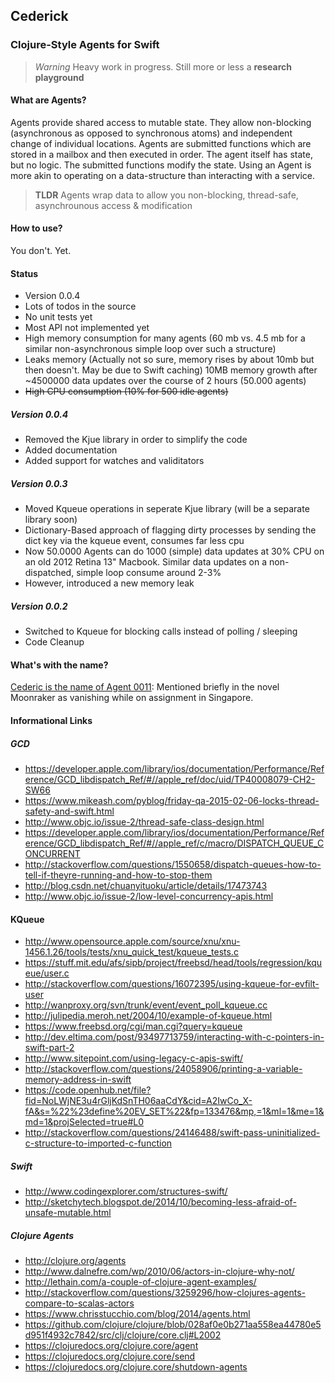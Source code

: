 ## Cederick
### Clojure-Style Agents for Swift

> *Warning* Heavy work in progress. Still more or less a **research playground**

#### What are Agents?
Agents provide shared access to mutable state. They allow non-blocking (asynchronous as opposed to synchronous atoms) and independent change of individual locations. Agents are submitted functions which are stored in a mailbox and then executed in order. The agent itself has state, but no logic. The submitted functions modify the state. Using an Agent is more akin to operating on a data-structure than interacting with a service.

> **TLDR** Agents wrap data to allow you non-blocking, thread-safe, asynchrounous access & modification

#### How to use?
You don't. Yet.


#### Status

- Version 0.0.4
- Lots of todos in the source
- No unit tests yet
- Most API not implemented yet
- High memory consumption for many agents (60 mb vs. 4.5 mb for a similar non-asynchronous simple loop over such a structure)
- Leaks memory (Actually not so sure, memory rises by about 10mb but then doesn't. May be due to Swift caching)
  10MB memory growth after ~4500000 data updates over the course of 2 hours (50.000 agents)
- ~~High CPU consumption (10% for 500 idle agents)~~

##### Version 0.0.4
- Removed the Kjue library in order to simplify the code
- Added documentation
- Added support for watches and validitators


##### Version 0.0.3
- Moved Kqueue operations in seperate Kjue library (will be a separate library soon)
- Dictionary-Based approach of flagging dirty processes by sending the dict key via the kqueue event, consumes far less cpu
- Now 50.0000 Agents can do 1000 (simple) data updates at 30% CPU on an old 2012 Retina 13" Macbook.
  Similar data updates on a non-dispatched, simple loop consume around 2-3%
- However, introduced a new memory leak

##### Version 0.0.2
- Switched to Kqueue for blocking calls instead of polling / sleeping
- Code Cleanup

#### What's with the name?
[Cederic is the name of Agent 0011](http://en.wikipedia.org/wiki/00_Agent): Mentioned briefly in the novel Moonraker as vanishing while on assignment in Singapore.


#### Informational Links

##### GCD
* https://developer.apple.com/library/ios/documentation/Performance/Reference/GCD_libdispatch_Ref/#//apple_ref/doc/uid/TP40008079-CH2-SW66
* https://www.mikeash.com/pyblog/friday-qa-2015-02-06-locks-thread-safety-and-swift.html
* http://www.objc.io/issue-2/thread-safe-class-design.html
* https://developer.apple.com/library/ios/documentation/Performance/Reference/GCD_libdispatch_Ref/#//apple_ref/c/macro/DISPATCH_QUEUE_CONCURRENT
* http://stackoverflow.com/questions/1550658/dispatch-queues-how-to-tell-if-theyre-running-and-how-to-stop-them
* http://blog.csdn.net/chuanyituoku/article/details/17473743
* http://www.objc.io/issue-2/low-level-concurrency-apis.html

#### KQueue
* http://www.opensource.apple.com/source/xnu/xnu-1456.1.26/tools/tests/xnu_quick_test/kqueue_tests.c
* https://stuff.mit.edu/afs/sipb/project/freebsd/head/tools/regression/kqueue/user.c
* http://stackoverflow.com/questions/16072395/using-kqueue-for-evfilt-user
* http://wanproxy.org/svn/trunk/event/event_poll_kqueue.cc
* http://julipedia.meroh.net/2004/10/example-of-kqueue.html
* https://www.freebsd.org/cgi/man.cgi?query=kqueue
* http://dev.eltima.com/post/93497713759/interacting-with-c-pointers-in-swift-part-2
* http://www.sitepoint.com/using-legacy-c-apis-swift/
* http://stackoverflow.com/questions/24058906/printing-a-variable-memory-address-in-swift
* https://code.openhub.net/file?fid=NoLWjNE3u4rGljKdSnTH06aaCdY&cid=A2IwCo_X-fA&s=%22%23define%20EV_SET%22&fp=133476&mp,=1&ml=1&me=1&md=1&projSelected=true#L0
* http://stackoverflow.com/questions/24146488/swift-pass-uninitialized-c-structure-to-imported-c-function

##### Swift
* http://www.codingexplorer.com/structures-swift/
* http://sketchytech.blogspot.de/2014/10/becoming-less-afraid-of-unsafe-mutable.html

##### Clojure Agents
* http://clojure.org/agents
* http://www.dalnefre.com/wp/2010/06/actors-in-clojure-why-not/
* http://lethain.com/a-couple-of-clojure-agent-examples/
* http://stackoverflow.com/questions/3259296/how-clojures-agents-compare-to-scalas-actors
* https://www.chrisstucchio.com/blog/2014/agents.html
* https://github.com/clojure/clojure/blob/028af0e0b271aa558ea44780e5d951f4932c7842/src/clj/clojure/core.clj#L2002
* https://clojuredocs.org/clojure.core/agent
* https://clojuredocs.org/clojure.core/send
* https://clojuredocs.org/clojure.core/shutdown-agents

